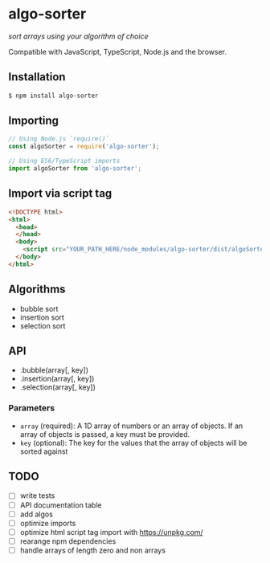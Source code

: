 # algo-sorter
*sort arrays using your algorithm of choice*

Compatible with JavaScript, TypeScript, Node.js and the browser.

## Installation
```sh
$ npm install algo-sorter
```

## Importing
```javascript
// Using Node.js `require()`
const algoSorter = require('algo-sorter');

// Using ES6/TypeScript imports
import algoSorter from 'algo-sorter';
```
## Import via script tag
```html
<!DOCTYPE html>
<html>
  <head>
  </head>
  <body>
    <script src="YOUR_PATH_HERE/node_modules/algo-sorter/dist/algoSorter.js"></script>
  </body>
</html>
```

## Algorithms
- bubble sort
- insertion sort
- selection sort

## API
- .bubble(array[, key])
- .insertion(array[, key])
- .selection(array[, key])

### Parameters
- `array` (required): A 1D array of numbers or an array of objects. If an array of objects is passed, a key must be provided.
- `key` (optional): The key for the values that the array of objects will be sorted against

## TODO
- [ ] write tests
- [ ] API documentation table
- [ ] add algos
- [ ] optimize imports
- [ ] optimize html script tag import with https://unpkg.com/
- [ ] rearange npm dependencies
- [ ] handle arrays of length zero and non arrays
